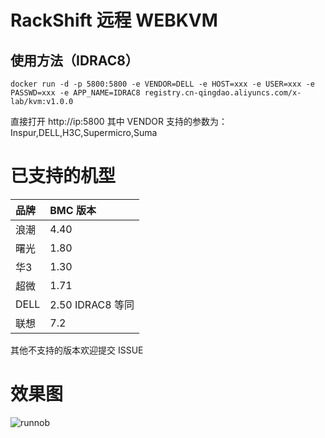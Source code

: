 # RackShift 远程 WEBKVM
## 使用方法（IDRAC8）
```
docker run -d -p 5800:5800 -e VENDOR=DELL -e HOST=xxx -e USER=xxx -e PASSWD=xxx -e APP_NAME=IDRAC8 registry.cn-qingdao.aliyuncs.com/x-lab/kvm:v1.0.0
```
直接打开 http://ip:5800
其中 VENDOR 支持的参数为：Inspur,DELL,H3C,Supermicro,Suma

# 已支持的机型
| 品牌 | BMC 版本 |
| :-----| :----- | 
| 浪潮 | 4.40 | 
| 曙光 | 1.80 |
| 华3 | 1.30 |
| 超微 | 1.71 |
| DELL | 2.50 IDRAC8 等同 |
| 联想 | 7.2 |
其他不支持的版本欢迎提交  ISSUE

# 效果图
![runnob](https://fit2cloud2-offline-installer.oss-cn-beijing.aliyuncs.com/rackshift/img/webkvm.png)
